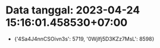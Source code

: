# Data tanggal: 2023-04-24 15:16:01.458530+07:00

* {'4Sa4J4nnCSOivn3s': 5719, '0Wjlfj5D3KZz7MsL': 8598}
